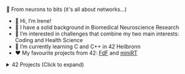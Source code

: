 🧠 From neurons to bits (it's all about networks...)

- 👋 Hi, I’m Irene!
- 🔬 I have a solid background in Biomedical Neuroscience Research 
- 👀 I’m interested in challenges that combine my two main interests: Coding and Health Science
- 🌱 I’m currently learning C and C++ in 42 Heilbronn
- ❤️ My favourite projects from 42: [FdF](https://github.com/ipuig-pa/02_FdF) and [miniRT](https://github.com/ipuig-pa/04_miniRT)

<details>
<summary>42 Projects (Click to expand)</summary>

## Project 0: [Libft](https://github.com/ipuig-pa/00_libft)
My implementation of various standard C library functions.

## Project 1.1: [ft_printf](https://github.com/ipuig-pa/01_ft_printf)
Custom implementation of the standard C library function printf().

## Project 1.2: [Get_Next_Line](https://github.com/ipuig-pa/01_get_next_line)
A C function that reads a line from a file descriptor.

## Project 2.1: [Push_Swap](https://github.com/ipuig-pa/02_push_swap/)
C program implementing Sorting Algorithm to arrange numbers in a stack using limited moves.

## Project 2.2: [Minitalk](https://github.com/ipuig-pa/02_minitallk)
A client-server communication program using UNIX signals.

## Project 2.3: [FdF](https://github.com/ipuig-pa/02_FdF)
A Wireframe Model Renderer written in C.

## Project 3.1: [Philosophers](https://github.com/ipuig-pa/03_philosophers)
Dining Philosophers implementation to approach threading a process and mutex use

## Project 3.2: [Minishell](https://github.com/ipuig-pa/03_minishell)
Custom simple Shell based on bash behavior

## Project 4.1: [miniRT](https://github.com/ipuig-pa/04_miniRT)
A Basic Ray Tracer written in C.

## Project 4.2: NetPractice
Set of exercises to discover the basis of networking and subnetting

## Project 4.3: CPP modules
First block of C++ exercises 
  [CPP00](https://github.com/ipuig-pa/04_CPP00): Exploring C++ namespaces, classes, member functions, stdio streams, initialization lists, static, const, and some other basic stuff  
  [CPP01](https://github.com/ipuig-pa/04_CPP01): Exploring C++ memory allocation, pointers to members, references and switch statements  
  [CPP02](https://github.com/ipuig-pa/04_CPP02): Exploring C++ ad-hoc polymorphism, operator overloading and the Orthodox Canonical class form  
  [CPP03](https://github.com/ipuig-pa/04_CPP03): Exploring C++ inheritance  
  [CPP04](https://github.com/ipuig-pa/04_CPP04): Exploring C++ Subtype Polymorphism, Abstract Classes, and Interfaces  

## Project 5.1: CPP modules
Second block of C++ exercises
  [CPP05](https://github.com/ipuig-pa/04_CPP05): Exploring C++ Exceptions (throw, try, catch)  
  [CPP06](https://github.com/ipuig-pa/04_CPP06): Exploring C++ explicit casting types  
  [CPP07](https://github.com/ipuig-pa/04_CPP07): Exploring C++ templates  
  [CPP08](https://github.com/ipuig-pa/04_CPP08): Exploring C++ templated containers, iterators, algorithms  
  [CPP09](https://github.com/ipuig-pa/04_CPP09): Exploring C++ STL  

## Project 5.2: [Inception](https://github.com/ipuig-pa/05_Inception)
System Administration related exercise using Docker containers

## Project 5.3: [Webserv](https://github.com/ipuig-pa/05_webserv)
Custom HTTP web server written in C++

</details>
